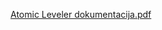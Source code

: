 [Atomic Leveler dokumentacija.pdf](https://github.com/user-attachments/files/19438198/Atomic.Leveler.dokumentacija.pdf)

